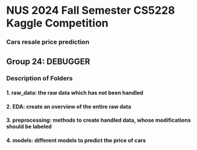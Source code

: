 # NUS 2024 Fall Semester CS5228 Kaggle Competition
### Cars resale price prediction
## Group 24: DEBUGGER
### Description of Folders
#### 1. raw_data: the raw data which has not been handled
#### 2. EDA: create an overview of the entire raw data
#### 3. preprocessing: methods to create handled data, whose modifications should be labeled
#### 4. models: different models to predict the price of cars
